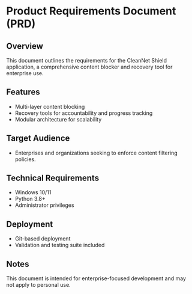# Product Requirements Document (PRD)

## Overview
This document outlines the requirements for the CleanNet Shield application, a comprehensive content blocker and recovery tool for enterprise use.

## Features
- Multi-layer content blocking
- Recovery tools for accountability and progress tracking
- Modular architecture for scalability

## Target Audience
- Enterprises and organizations seeking to enforce content filtering policies.

## Technical Requirements
- Windows 10/11
- Python 3.8+
- Administrator privileges

## Deployment
- Git-based deployment
- Validation and testing suite included

## Notes
This document is intended for enterprise-focused development and may not apply to personal use.
